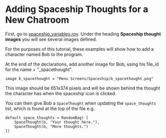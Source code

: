 # Adding Spaceship Thoughts for a New Chatroom

First, go to [spaceship_variables.rpy](https://github.com/shawna-p/mysterious-messenger/blob/master/game/spaceship_variables.rpy "spaceship_variables.rpy"). Under the heading **Spaceship thought images** you will see several images defined.

For the purposes of this tutorial, these examples will show how to add a character named Bob to the program.

At the end of the declarations, add another image for Bob, using his file_id for the name + "_spacethought".

```renpy
image b_spacethought = "Menu Screens/Spaceship/b_spacethought.png"
```

This image should be 651x374 pixels and will be shown behind the thought the character has when the spaceship icon is clicked.

You can then give Bob a `SpaceThought` when updating the `space_thoughts` list, which is found at the top of the file e.g.

```renpy
default space_thoughts = RandomBag( [
    SpaceThought(b, "Your thought here."),
    SpaceThought(b, "More thoughts.")
])
```
